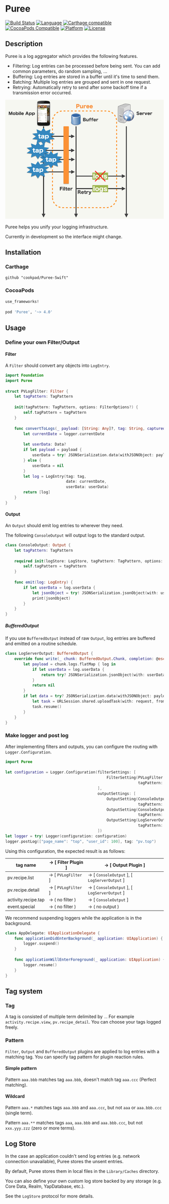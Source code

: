 # Puree

[![Build Status](https://travis-ci.org/cookpad/Puree-Swift.svg?branch=master)](https://travis-ci.org/cookpad/Puree-Swift)
[![Language](https://img.shields.io/badge/language-Swift%204.2-orange.svg)](https://swift.org)
[![Carthage compatible](https://img.shields.io/badge/Carthage-compatible-4BC51D.svg?style=flat)](https://github.com/Carthage/Carthage) 
[![CocoaPods Compatible](https://img.shields.io/cocoapods/v/Puree.svg)](http://cocoadocs.org/docsets/Puree)
[![Platform](https://img.shields.io/cocoapods/p/Puree.svg?style=flat)](http://cocoadocs.org/docsets/Puree)
[![License](https://cocoapod-badges.herokuapp.com/l/Puree/badge.svg)](https://github.com/cookpad/Puree-Swift/blob/master/LICENSE)

## Description

Puree is a log aggregator which provides the following features.

- Filtering: Log entries can be processed before being sent. You can add common parameters, do random sampling, ...
- Buffering: Log entries are stored in a buffer until it's time to send them.
- Batching: Multiple log entries are grouped and sent in one request.
- Retrying: Automatically retry to send after some backoff time if a transmission error occurred.

![](./Documentation/overview.png)

Puree helps you unify your logging infrastructure.

Currently in development so the interface might change.

## Installation

### Carthage

```
github "cookpad/Puree-Swift"
```

### CocoaPods

```ruby
use_frameworks!

pod 'Puree', '~> 4.0'
```

## Usage

### Define your own Filter/Output

#### Filter

A `Filter` should convert any objects into `LogEntry`.

```swift
import Foundation
import Puree

struct PVLogFilter: Filter {
    let tagPattern: TagPattern

    init(tagPattern: TagPattern, options: FilterOptions?) {
        self.tagPattern = tagPattern
    }

    func convertToLogs(_ payload: [String: Any]?, tag: String, captured: String?, logger: Logger) -> Set<LogEntry> {
        let currentDate = logger.currentDate

        let userData: Data?
        if let payload = payload {
            userData = try! JSONSerialization.data(withJSONObject: payload)
        } else {
            userData = nil
        }
        let log = LogEntry(tag: tag,
                           date: currentDate,
                           userData: userData)
        return [log]
    }
}
```

#### Output

An `Output` should emit log entries to wherever they need.

The following `ConsoleOutput` will output logs to the standard output.

```swift
class ConsoleOutput: Output {
    let tagPattern: TagPattern

    required init(logStore: LogStore, tagPattern: TagPattern, options: OutputOptions?) {
        self.tagPattern = tagPattern
    }

    func emit(log: LogEntry) {
        if let userData = log.userData {
            let jsonObject = try! JSONSerialization.jsonObject(with: userData)
            print(jsonObject)
        }
    }
}
```

##### BufferedOutput

If you use `BufferedOutput` instead of raw `Output`, log entries are buffered and emitted on a routine schedule.

```swift
class LogServerOutput: BufferedOutput {
    override func write(_ chunk: BufferedOutput.Chunk, completion: @escaping (Bool) -> Void) {
        let payload = chunk.logs.flatMap { log in
            if let userData = log.userData {
                return try? JSONSerialization.jsonObject(with: userData, options: [])
            }
            return nil
        }
        if let data = try? JSONSerialization.data(withJSONObject: payload, options: []) {
            let task = URLSession.shared.uploadTask(with: request, from: data)
            task.resume()
        }
    }
}
```

### Make logger and post log

After implementing filters and outputs, you can configure the routing with `Logger.Configuration`.

```swift
import Puree

let configuration = Logger.Configuration(filterSettings: [
                                             FilterSetting(PVLogFilter.self,
                                                           tagPattern: TagPattern(string: "pv.**")!),
                                         ],
                                         outputSettings: [
                                             OutputSetting(ConsoleOutput.self,
                                                           tagPattern: TagPattern(string: "activity.**")!),
                                             OutputSetting(ConsoleOutput.self,
                                                           tagPattern: TagPattern(string: "pv.**")!),
                                             OutputSetting(LogServerOutput.self,
                                                           tagPattern: TagPattern(string: "pv.**")!),
                                         ])
let logger = try! Logger(configuration: configuration)
logger.postLog(["page_name": "top", "user_id": 100], tag: "pv.top")
```

Using this configuration, the expected result is as follows:

|tag name              |-> [ Filter Plugin ] |-> [ Output Plugin ] |
|----------------------|---------------------|---------------------|
|pv.recipe.list        |-> [ `PVLogFilter` ] |-> [ `ConsoleOutput` ], [ `LogServerOutput` ]|
|pv.recipe.detail      |-> [ `PVLogFilter` ] |-> [ `ConsoleOutput` ], [ `LogServerOutput` ]|
|activity.recipe.tap   |-> ( no filter )     |-> [ `ConsoleOutput` ] |
|event.special         |-> ( no filter )     |-> ( no output ) |


We recommend suspending loggers while the application is in the background.

```swift
class AppDelegate: UIApplicationDelegate {
    func applicationDidEnterBackground(_ application: UIApplication) {
        logger.suspend()
    }

    func applicationWillEnterForeground(_ application: UIApplication) {
        logger.resume()
    }
}
```

## Tag system

### Tag

A tag is consisted of multiple term delimited by `.`.
For example `activity.recipe.view`, `pv.recipe_detail`.
You can choose your tags logged freely.

### Pattern

`Filter`, `Output` and `BufferedOutput` plugins are applied to log entries with a matching tag.
You can specify tag pattern for plugin reaction rules.

#### Simple pattern

Pattern `aaa.bbb` matches tag `aaa.bbb`, doesn't match tag `aaa.ccc` (Perfect matching).

#### Wildcard

Pattern `aaa.*` matches tags `aaa.bbb` and `aaa.ccc`, but not `aaa` or `aaa.bbb.ccc` (single term).

Pattern `aaa.**` matches tags `aaa`, `aaa.bbb` and `aaa.bbb.ccc`, but not `xxx.yyy.zzz` (zero or more terms).

## Log Store

In the case an application couldn't send log entries (e.g. network connection unavailable), Puree stores the unsent entries.

By default, Puree stores them in local files in the `Library/Caches` directory.

You can also define your own custom log store backed by any storage (e.g. Core Data, Realm, YapDatabase, etc.).

See the `LogStore` protocol for more details.
